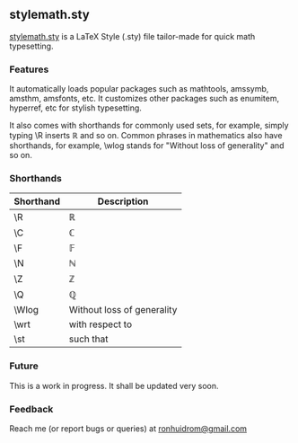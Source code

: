 ## stylemath.sty

[stylemath.sty](https://github.com/ronhuidrom/blob/main/stylemath.sty) is a LaTeX Style (.sty) file tailor-made for quick math typesetting.

### Features

It automatically loads popular packages such as mathtools, amssymb, amsthm, amsfonts, etc. It customizes other packages such as enumitem, hyperref, etc for stylish typesetting.

It also comes with shorthands for commonly used sets, for example, simply typing \R inserts $\mathbb{R}$ and so on. Common phrases in mathematics also have shorthands, for example, \wlog stands for "Without loss of generality" and so on.

### Shorthands

|Shorthand | Description |
|--------- | ----------- |
| \R       | $\mathbb{R}$ |
| \C       | $\mathbb{C}$ | 
| \F       | $\mathbb{F}$ |
| \N       | $\mathbb{N}$ |
| \Z       | $\mathbb{Z}$ |
| \Q       | $\mathbb{Q}$ |
| \Wlog    | Without loss of generality |
| \wrt     | with respect to |
| \st      | such that |

### Future

This is a work in progress. It shall be updated very soon.

### Feedback

Reach me (or report bugs or queries) at ronhuidrom@gmail.com
